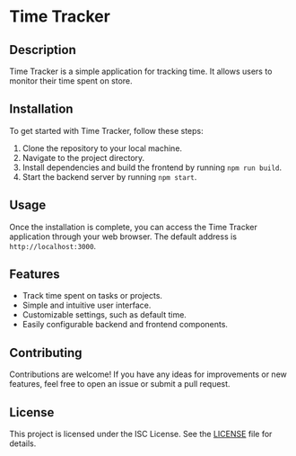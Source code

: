 # Time Tracker

## Description

Time Tracker is a simple application for tracking time. It allows users to monitor their time spent on store.

## Installation

To get started with Time Tracker, follow these steps:

1. Clone the repository to your local machine.
2. Navigate to the project directory.
5. Install dependencies and build the frontend by running `npm run build`.
4. Start the backend server by running `npm start`.

## Usage

Once the installation is complete, you can access the Time Tracker application through your web browser. The default address is `http://localhost:3000`.

## Features

- Track time spent on tasks or projects.
- Simple and intuitive user interface.
- Customizable settings, such as default time.
- Easily configurable backend and frontend components.

## Contributing

Contributions are welcome! If you have any ideas for improvements or new features, feel free to open an issue or submit a pull request.

## License

This project is licensed under the ISC License. See the [LICENSE](LICENSE) file for details.
